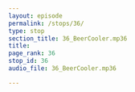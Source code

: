 ```yaml
---
layout: episode
permalink: /stops/36/
type: stop
section_title: 36_BeerCooler.mp36
title: 
page_rank: 36
stop_id: 36
audio_file: 36_BeerCooler.mp36

---
```

